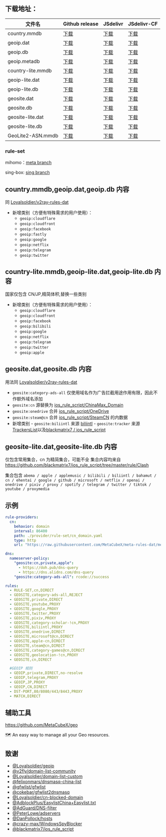 ## **下载地址**：

| 文件名              | Github release                                                                                                            | JSdelivr                                                                                                                           | JSdelivr-CF                                                                                                                              |
|---------------------|---------------------------------------------------------------------------------------------------------------------------|------------------------------------------------------------------------------------------------------------------------------------|------------------------------------------------------------------------------------------------------------------------------------------|
| country.mmdb        | [下载](https://github.com/MetaCubeX/meta-rules-dat/releases/download/latest/country.mmdb)                                 | [下载](https://cdn.jsdelivr.net/gh/MetaCubeX/meta-rules-dat@release/country.mmdb)                                                  | [下载](https://testingcf.jsdelivr.net/gh/MetaCubeX/meta-rules-dat@release/country.mmdb)                                                  |
| geoip.dat           | [下载](https://github.com/MetaCubeX/meta-rules-dat/releases/download/latest/geoip.dat)                                    | [下载](https://cdn.jsdelivr.net/gh/MetaCubeX/meta-rules-dat@release/geoip.dat)                                                       | [下载](https://testingcf.jsdelivr.net/gh/MetaCubeX/meta-rules-dat@release/geoip.dat)                                                       |
| geoip.db            | [下载](https://github.com/MetaCubeX/meta-rules-dat/releases/download/latest/geoip.db)                                     | [下载](https://cdn.jsdelivr.net/gh/MetaCubeX/meta-rules-dat@release/geoip.db)                                                        | [下载](https://testingcf.jsdelivr.net/gh/MetaCubeX/meta-rules-dat@release/geoip.db)                                                        |
| geoip.metadb        | [下载](https://github.com/MetaCubeX/meta-rules-dat/releases/download/latest/geoip.metadb)                                 | [下载](https://cdn.jsdelivr.net/gh/MetaCubeX/meta-rules-dat@release/geoip.metadb)                                                    | [下载](https://testingcf.jsdelivr.net/gh/MetaCubeX/meta-rules-dat@release/geoip.metadb)                                                    |
| country-lite.mmdb   | [下载](https://github.com/MetaCubeX/meta-rules-dat/releases/download/latest/country-lite.mmdb)                            | [下载](https://cdn.jsdelivr.net/gh/MetaCubeX/meta-rules-dat@release/country-lite.mmdb)                                               | [下载](https://testingcf.jsdelivr.net/gh/MetaCubeX/meta-rules-dat@release/country-lite.mmdb)                                               |
| geoip-lite.dat      | [下载](https://github.com/MetaCubeX/meta-rules-dat/releases/download/latest/geoip-lite.dat)                               | [下载](https://cdn.jsdelivr.net/gh/MetaCubeX/meta-rules-dat@release/geoip-lite.dat)                                                  | [下载](https://testingcf.jsdelivr.net/gh/MetaCubeX/meta-rules-dat@release/geoip-lite.dat)                                                  |
| geoip-lite.db       | [下载](https://github.com/MetaCubeX/meta-rules-dat/releases/download/latest/geoip-lite.db)                                | [下载](https://cdn.jsdelivr.net/gh/MetaCubeX/meta-rules-dat@release/geoip-lite.db)                                                   | [下载](https://testingcf.jsdelivr.net/gh/MetaCubeX/meta-rules-dat@release/geoip-lite.db)                                                   |
| geosite.dat         | [下载](https://github.com/MetaCubeX/meta-rules-dat/releases/download/latest/geosite.dat)                                  | [下载](https://cdn.jsdelivr.net/gh/MetaCubeX/meta-rules-dat@release/geosite.dat)                                                     | [下载](https://testingcf.jsdelivr.net/gh/MetaCubeX/meta-rules-dat@release/geosite.dat)                                                     |
| geosite.db          | [下载](https://github.com/MetaCubeX/meta-rules-dat/releases/download/latest/geosite.db)                                   | [下载](https://cdn.jsdelivr.net/gh/MetaCubeX/meta-rules-dat@release/geosite.db)                                                      | [下载](https://testingcf.jsdelivr.net/gh/MetaCubeX/meta-rules-dat@release/geosite.db)                                                      |
| geosite-lite.dat    | [下载](https://github.com/MetaCubeX/meta-rules-dat/releases/download/latest/geosite-lite.dat)                             | [下载](https://cdn.jsdelivr.net/gh/MetaCubeX/meta-rules-dat@release/geosite-lite.dat)                                                 | [下载](https://testingcf.jsdelivr.net/gh/MetaCubeX/meta-rules-dat@release/geosite-lite.dat)                                                 |
| geosite-lite.db     | [下载](https://github.com/MetaCubeX/meta-rules-dat/releases/download/latest/geosite-lite.db)                              | [下载](https://cdn.jsdelivr.net/gh/MetaCubeX/meta-rules-dat@release/geosite-lite.db)                                                 | [下载](https://testingcf.jsdelivr.net/gh/MetaCubeX/meta-rules-dat@release/geosite-lite.db)                                                 |
| GeoLite2-ASN.mmdb   | [下载](https://github.com/MetaCubeX/meta-rules-dat/releases/download/latest/GeoLite2-ASN.mmdb)                              | [下载](https://cdn.jsdelivr.net/gh/MetaCubeX/meta-rules-dat@release/GeoLite2-ASN.mmdb)                                                 | [下载](https://testingcf.jsdelivr.net/gh/MetaCubeX/meta-rules-dat@release/GeoLite2-ASN.mmdb)                                                 |

### **rule-set**

mihomo：[meta branch](https://github.com/MetaCubeX/meta-rules-dat/tree/meta)

sing-box: [sing branch](https://github.com/MetaCubeX/meta-rules-dat/tree/sing)

## **country.mmdb,geoip.dat,geoip.db 内容**

同 [Loyalsoldier/v2ray-rules-dat](https://github.com/Loyalsoldier/v2ray-rules-dat)

- 新增类别（方便有特殊需求的用户使用）：
  - `geoip:cloudflare`
  - `geoip:cloudfront`
  - `geoip:facebook`
  - `geoip:fastly`
  - `geoip:google`
  - `geoip:netflix`
  - `geoip:telegram`
  - `geoip:twitter`

## **country-lite.mmdb,geoip-lite.dat,geoip-lite.db 内容**

国家仅包含 CN/JP,精简体积,替换一些类别

- 新增类别（方便有特殊需求的用户使用）：
  - `geoip:cloudflare`
  - `geoip:cloudfront`
  - `geoip:facebook`
  - `geoip:bilibili`
  - `geoip:google`
  - `geoip:netflix`
  - `geoip:telegram`
  - `geoip:twitter`
  - `geoip:apple`

## **geosite.dat,geosite.db 内容**

用法同 [Loyalsoldier/v2ray-rules-dat](https://github.com/Loyalsoldier/v2ray-rules-dat)

- `geosite:category-ads-all` 仅使用域名作为广告拦截用途作用有限，因此不作额外域名添加
- `geosite:cn` 源替换为 [ios_rule_script/ChinaMax_Domain](https://github.com/blackmatrix7/ios_rule_script/tree/master/rule/Clash/ChinaMax)
- `geosite:onedrive` 合并 [ios_rule_script/OneDrive](https://github.com/blackmatrix7/ios_rule_script/tree/master/rule/Clash/OneDrive)
- `geosite:steam@cn` 合并 [ios_rule_script/SteamCN](https://github.com/blackmatrix7/ios_rule_script/tree/master/rule/Clash/SteamCN) 的内数据
- 新增类别 - `geosite:biliintl` 来源 [biliintl](https://raw.githubusercontent.com/xishang0128/rules/main/biliintl.list) - `geosite:tracker` 来源 [TrackersList](https://trackerslist.com/#/zh)以及[blackmatrix7
  /
  ios_rule_script](https://github.com/blackmatrix7/ios_rule_script/tree/master/rule/Clash/PrivateTracker)

## **geosite-lite.dat,geosite-lite.db 内容**

仅包含常用集合，cn 为精简集合，可能不全
集合内容均来自 https://github.com/blackmatrix7/ios_rule_script/tree/master/rule/Clash

集合包含 `abema / apple / applemusic / bilibili / biliintl / bahamut / cn / ehentai / google / github / microsoft / netflix / openai / onedrive / pixiv / proxy / spotify / telegram / twitter / tiktok / youtube / proxymedia`

## **示例**

```yaml
rule-providers:
  cn:
    behavior: domain
    interval: 86400
    path: ./provider/rule-set/cn_domain.yaml
    type: http
    url: "https://raw.githubusercontent.com/MetaCubeX/meta-rules-dat/meta/geo/geosite/cn.yaml"

dns:
  nameserver-policy:
    "geosite:cn,private,apple":
      - https://doh.pub/dns-query
      - https://dns.alidns.com/dns-query
    "geosite:category-ads-all": rcode://success

rules:
  - RULE-SET,cn,DIRECT
  - GEOSITE,category-ads-all,REJECT
  - GEOSITE,private,DIRECT
  - GEOSITE,youtube,PROXY
  - GEOSITE,google,PROXY
  - GEOSITE,twitter,PROXY
  - GEOSITE,pixiv,PROXY
  - GEOSITE,category-scholar-!cn,PROXY
  - GEOSITE,biliintl,PROXY
  - GEOSITE,onedrive,DIRECT
  - GEOSITE,microsoft@cn,DIRECT
  - GEOSITE,apple-cn,DIRECT
  - GEOSITE,steam@cn,DIRECT
  - GEOSITE,category-games@cn,DIRECT
  - GEOSITE,geolocation-!cn,PROXY
  - GEOSITE,cn,DIRECT

  #GEOIP 规则
  - GEOIP,private,DIRECT,no-resolve
  - GEOIP,telegram,PROXY
  - GEOIP,JP,PROXY
  - GEOIP,CN,DIRECT
  - DST-PORT,80/8080/443/8443,PROXY
  - MATCH,DIRECT
```

## 辅助工具

https://github.com/MetaCubeX/geo

🗺 An easy way to manage all your Geo resources.

## 致谢

- [@Loyalsoldier/geoip](https://github.com/Loyalsoldier/geoip)
- [@v2fly/domain-list-community](https://github.com/v2fly/domain-list-community)
- [@Loyalsoldier/domain-list-custom](https://github.com/Loyalsoldier/domain-list-custom)
- [@felixonmars/dnsmasq-china-list](https://github.com/felixonmars/dnsmasq-china-list)
- [@gfwlist/gfwlist](https://github.com/gfwlist/gfwlist)
- [@cokebar/gfwlist2dnsmasq](https://github.com/cokebar/gfwlist2dnsmasq)
- [@Loyalsoldier/cn-blocked-domain](https://github.com/Loyalsoldier/cn-blocked-domain)
- [@AdblockPlus/EasylistChina+Easylist.txt](https://easylist-downloads.adblockplus.org/easylistchina+easylist.txt)
- [@AdGuard/DNS-filter](https://kb.adguard.com/en/general/adguard-ad-filters#dns-filter)
- [@PeterLowe/adservers](https://pgl.yoyo.org/adservers)
- [@DanPollock/hosts](https://someonewhocares.org/hosts)
- [@crazy-max/WindowsSpyBlocker](https://github.com/crazy-max/WindowsSpyBlocker)
- [@blackmatrix7/ios_rule_script](https://github.com/blackmatrix7/ios_rule_script)

